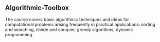 ## Algorithmic-Toolbox
The course covers basic algorithmic techniques and ideas for computational problems arising frequently in practical applications: sorting and searching, divide and conquer, greedy algorithms, dynamic programming.
